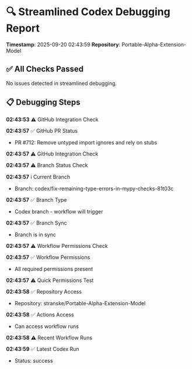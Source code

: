 # 🔍 Streamlined Codex Debugging Report

**Timestamp**: 2025-09-20 02:43:59
**Repository**: Portable-Alpha-Extension-Model

## ✅ All Checks Passed
No issues detected in streamlined debugging.

## 📋 Debugging Steps
**02:43:53** ⚠️ GitHub Integration Check

**02:43:57** ✅ GitHub PR Status
  - PR #712: Remove untyped import ignores and rely on stubs

**02:43:57** ⚠️ GitHub Integration Check

**02:43:57** ⚠️ Branch Status Check

**02:43:57** ℹ️ Current Branch
  - Branch: codex/fix-remaining-type-errors-in-mypy-checks-81t03c

**02:43:57** ✅ Branch Type
  - Codex branch - workflow will trigger

**02:43:57** ✅ Branch Sync
  - Branch is in sync

**02:43:57** ⚠️ Workflow Permissions Check

**02:43:57** ✅ Workflow Permissions
  - All required permissions present

**02:43:57** ⚠️ Quick Permissions Test

**02:43:58** ✅ Repository Access
  - Repository: stranske/Portable-Alpha-Extension-Model

**02:43:58** ✅ Actions Access
  - Can access workflow runs

**02:43:58** ⚠️ Recent Workflow Runs

**02:43:59** ✅ Latest Codex Run
  - Status: success
